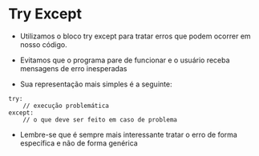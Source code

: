 # Try Except

- Utilizamos o bloco try except para tratar erros que podem ocorrer em nosso código.

- Evitamos que o programa pare de funcionar e o usuário receba mensagens de erro inesperadas

- Sua representação mais simples é a seguinte:

~~~
try:
    // execução problemática
except:
    // o que deve ser feito em caso de problema
~~~

- Lembre-se que é sempre mais interessante tratar o erro de forma específica e não de forma genérica